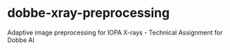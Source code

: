 # dobbe-xray-preprocessing
Adaptive image preprocessing for IOPA X-rays - Technical Assignment for Dobbe AI
